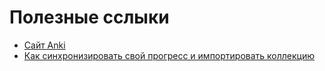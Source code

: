 # Полезные сслыки
* [Сайт Anki](https://apps.ankiweb.net/)
* [Как синхронизировать свой прогресс и импортировать коллекцию](https://www.youtube.com/watch?v=MGDZB1OJTAU)
